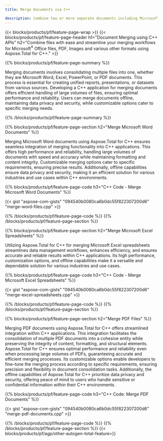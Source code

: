 ```yaml
---
title: Merge Documents via C++ 

description: Combine two or more separate documents including Microsoft Word, Excel, PowerPoint, PDF and Images via your C++ application. Test the merging results online via app.
---
```


{{< blocks/products/pf/feature-page-wrap >}}
{{< blocks/products/pf/feature-page-header h1="Document Merging using C++ APIs" h2="Combine files with ease and streamline your merging workflows for Microsoft<sup>&reg;</sup> Office files, PDF, Images and various other formats using Aspose.Total for C++." >}}

{{% blocks/products/pf/feature-page-summary %}}

Merging documents involves consolidating multiple files into one, whether they are Microsoft Word, Excel, PowerPoint, or PDF documents. This process is essential for creating unified reports, presentations, or datasets from various sources. Developing a C++ application for merging documents offers efficient handling of large volumes of files, ensuring optimal performance and reliability. Users can merge documents offline, maintaining data privacy and security, while customizable options cater to specific merging needs. 

{{% /blocks/products/pf/feature-page-summary  %}}

{{% blocks/products/pf/feature-page-section  h2="Merge Microsoft Word Documents" %}}

Merging Microsoft Word documents using Aspose.Total for C++ ensures seamless integration of merging functionality into C++ applications. This offers high performance and reliability, handling large volumes of documents with speed and accuracy while maintaining formatting and content integrity. Customizable merging options cater to specific requirements, ensuring precise results. Additionally, offline capabilities ensure data privacy and security, making it an efficient solution for various industries and use cases within C++ environments.


{{% blocks/products/pf/feature-page-code h3="C++ Code - Merge Microsoft Word Documents" %}}

{{< gist "aspose-com-gists" "094540b0080ca6b0dc55f822307200d6" "merge-word-files.cpp" >}}

{{% /blocks/products/pf/feature-page-code  %}}
{{% /blocks/products/pf/feature-page-section %}}

{{% blocks/products/pf/feature-page-section  h2="Merge Microsoft Excel Spreadsheets" %}}

Utilizing Aspose.Total for C++ for merging Microsoft Excel spreadsheets streamlines data management workflows, enhances efficiency, and ensures accurate and reliable results within C++ applications. Its high performance, customization options, and offline capabilities make it a versatile and dependable solution for various industries and use cases.


{{% blocks/products/pf/feature-page-code h3="C++ Code - Merge Microsoft Excel Spreadsheets" %}}

{{< gist "aspose-com-gists" "094540b0080ca6b0dc55f822307200d6" "merge-excel-spreadsheets.cpp" >}}

{{% /blocks/products/pf/feature-page-code  %}}
{{% /blocks/products/pf/feature-page-section %}}


{{% blocks/products/pf/feature-page-section  h2="Merge PDF Files" %}}

Merging PDF documents using Aspose.Total for C++ offers streamlined integration within C++ applications. This integration facilitates the consolidation of multiple PDF documents into a cohesive entity while preserving the integrity of content, formatting, and structural elements. Aspose.Total for C++ ensures optimal performance and reliability even when processing large volumes of PDFs, guaranteeing accurate and efficient merging processes. Its customizable options enable developers to fine-tune the merging process according to specific requirements, ensuring precision and flexibility in document consolidation tasks. Additionally, the offline capabilities of Aspose.Total for C++ prioritize data privacy and security, offering peace of mind to users who handle sensitive or confidential information within their C++ environments.

{{% blocks/products/pf/feature-page-code h3="C++ Code: Merge PDF Documents" %}}

{{< gist "aspose-com-gists" "094540b0080ca6b0dc55f822307200d6" "merge-pdf-documents.cpp" >}}

{{% /blocks/products/pf/feature-page-code  %}}
{{% /blocks/products/pf/feature-page-section %}}
{{< blocks/products/pf/agp/other-autogen-total-feature>}}